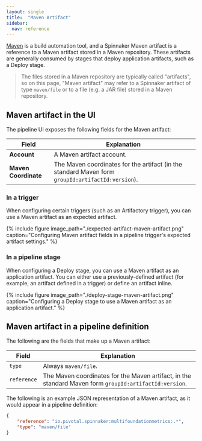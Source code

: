 ```yaml
---
layout: single
title:  "Maven Artifact"
sidebar:
  nav: reference
---
```




[Maven](https://maven.apache.org) is a build automation tool, and a Spinnaker Maven artifact is a reference to a Maven artifact stored in a Maven repository. These artifacts are generally consumed by stages that deploy application artifacts, such as a Deploy stage.

> The files stored in a Maven repository are typically called "artifacts", so on this page, "Maven artifact" may refer to a Spinnaker artifact of type `maven/file` or to a file (e.g. a JAR file) stored in a Maven repository.

## Maven artifact in the UI

The pipeline UI exposes the following fields for the Maven artifact:

| Field                | Explanation                                                                                       |
|----------------------|---------------------------------------------------------------------------------------------------|
| **Account**          | A Maven artifact account.                                                                         |
| **Maven Coordinate** | The Maven coordinates for the artifact (in the standard Maven form `groupId:artifactId:version`). |

### In a trigger

When configuring certain triggers (such as an Artifactory trigger), you can use a Maven artifact as an expected artifact.

{%
  include
  figure
  image_path="./expected-artifact-maven-artifact.png"
  caption="Configuring Maven artifact fields in a pipeline trigger's expected
           artifact settings."
%}

### In a pipeline stage

When configuring a Deploy stage, you can use a Maven artifact as an application
artifact. You can either use a previously-defined artifact (for example, an
artifact defined in a trigger) or define an artifact inline.

{%
  include
  figure
  image_path="./deploy-stage-maven-artifact.png"
  caption="Configuring a Deploy stage to use a Maven artifact as an
           application artifact."
%}

## Maven artifact in a pipeline definition

The following are the fields that make up a Maven artifact:

| Field | Explanation |
|-|-----------|
| `type` | Always `maven/file`. |
| `reference` | The Maven coordinates for the Maven artifact, in the standard Maven form `groupId:artifactId:version`. |

The following is an example JSON representation of a Maven artifact, as it
would appear in a pipeline definition:

```json
{
	"reference": "io.pivotal.spinnaker:multifoundationmetrics:.*",
	"type": "maven/file"
}
```
